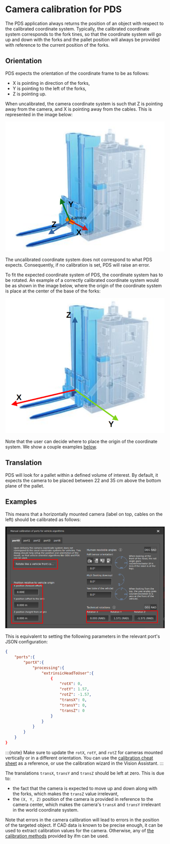 # Camera calibration for PDS

The PDS application always returns the position of an object with respect to the calibrated coordinate system. Typically, the calibrated coordinate system corresponds to the fork tines, so that the coordinate system will go up and down with the forks and the pallet position will always be provided with reference to the current position of the forks.

## Orientation

PDS expects the orientation of the coordinate frame to be as follows:
- X is pointing in direction of the forks,
- Y is pointing to the left of the forks,
- Z is pointing up.

When uncalibrated, the camera coordinate system is such that Z is pointing away from the camera, and X is pointing away from the cables. This is represented in the image below:

![Uncalibrated camera coordinate system](resources/default_camera_coord_sys.png)

The uncalibrated coordinate system does not correspond to what PDS expects. Consequently, if no calibration is set, PDS will raise an error.

To fit the expected coordinate system of PDS, the coordinate system has to be rotated. An example of a correctly calibrated coordinate system would be as shown in the image below, where the origin of the coordinate system is place at the center of the base of the forks:

![Coordinate system calibrated to the center of the base of the forks](resources/forks_base_center_coord_sys.png)

Note that the user can decide where to place the origin of the coordinate system. We show a couple examples [below](#examples).

## Translation
PDS will look for a pallet within a defined volume of interest. By default, it expects the camera to be placed between 22 and 35 cm above the bottom plane of the pallet.  


## Examples
This means that a horizontally mounted camera (label on top, cables on the left) should be calibrated as follows:  

![Calibration for a PDS camera](resources/calibration.png)

This is equivalent to setting the following parameters in the relevant port's JSON configuration:
```json
{
    "ports":{
        "portX":{
            "processing":{
                "extrinsicHeadToUser":{
                    {
                        "rotX": 0,
                        "rotY": 1.57,
                        "rotZ": -1.57,
                        "transX": 0,
                        "transY": 0,
                        "transZ": 0
                    }
                }
            }
        }
    }
}
```
:::{note}
Make sure to update the `rotX`, `rotY`, and `rotZ` for cameras mounted vertically or in a different orientation. You can use the [calibration cheat sheet](/SoftwareInterfaces/Toolbox/IntroToCalibrations/calibration_cheat_sheet.md) as a reference, or use the calibration wizard in the Vision Assistant.
:::

The translations `transX`, `transY` and `transZ` should be left at zero. This is due to:
- the fact that the camera is expected to move up and down along with the forks, which makes the `transZ` value irrelevant,
- the `(X, Y, Z)` position of the camera is provided in reference to the camera center, which makes the camera's `transX` and `transY` irrelevant in the world coordinate system.

Note that errors in the camera calibration will lead to errors in the position of the targeted object. If CAD data is known to be precise enough, it can be used to extract calibration values for the camera. Otherwise, any of [the calibration methods](/SoftwareInterfaces/Toolbox/ExtrinsicCalibration/README.md) provided by ifm can be used.